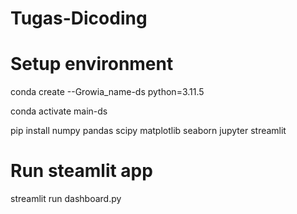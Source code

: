 # Tugas-Dicoding
# Setup environment
conda create --Growia_name-ds python=3.11.5

conda activate main-ds

pip install numpy pandas scipy matplotlib seaborn jupyter streamlit
# Run steamlit app
streamlit run dashboard.py
